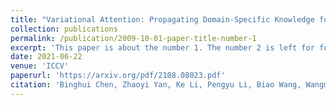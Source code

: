 ```yaml
---
title: "Variational Attention: Propagating Domain-Specific Knowledge for Multi-Domain Learning in Crowd Counting"
collection: publications
permalink: /publication/2009-10-01-paper-title-number-1
excerpt: 'This paper is about the number 1. The number 2 is left for future work.'
date: 2021-06-22
venue: 'ICCV'
paperurl: 'https://arxiv.org/pdf/2108.08023.pdf'
citation: 'Binghui Chen, Zhaoyi Yan, Ke Li, Pengyu Li, Biao Wang, Wangmeng Zuo, Lei Zhang. &quot;Variational Attention: Propagating Domain-Specific Knowledge for Multi-Domain Learning in Crowd Counting. &quot; <i>ICCV</i>. 2021.'
---
```

